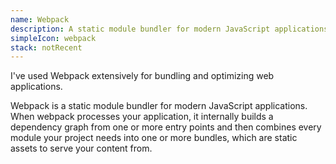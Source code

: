 ```yaml
---
name: Webpack
description: A static module bundler for modern JavaScript applications
simpleIcon: webpack
stack: notRecent
---
```


I've used Webpack extensively for bundling and optimizing web applications.

Webpack is a static module bundler for modern JavaScript applications. When webpack processes your application, it internally builds a dependency graph from one or more entry points and then combines every module your project needs into one or more bundles, which are static assets to serve your content from.